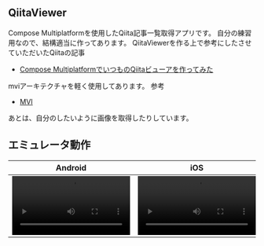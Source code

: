 ## QiitaViewer
Compose Multiplatformを使用したQiita記事一覧取得アプリです。
自分の練習用なので、結構適当に作ってあります。
QiitaViewerを作る上で参考にしたさせていただいたQiitaの記事
- [Compose MultiplatformでいつものQiitaビューアを作ってみた](https://qiita.com/etctaro/items/5f142b0661e761756b36)

mviアーキテクチャを軽く使用してあります。
参考
-  [MVI](https://medium.com/@mohammedkhudair57/mvi-architecture-pattern-in-android-0046bf9b8a2e)

あとは、自分のしたいように画像を取得したりしています。

## エミュレータ動作
|Android|iOS|
|---|---|
|<video width="240" src="https://github.com/user-attachments/assets/62fd5060-5df1-4b18-bc88-1fd1e7cd08d2">|<video width="240" src="https://github.com/user-attachments/assets/d7628c0d-f529-49b1-a77c-98b4f6f1756c">|
